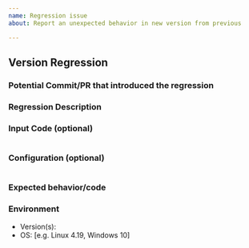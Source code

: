 ```yaml
---
name: Regression issue
about: Report an unexpected behavior in new version from previous

---
```


## Version Regression

### Potential Commit/PR that introduced the regression
[//]: # (If you have time to investigate, what PR/date introduced this issue. )

### Regression Description

[//]: # (A clear and concise description of what the regression is.)

### Input Code (optional)

[//]: # (If you have link to our REPL or a standalone repo please link that )

```
```

### Configuration (optional)

```
```

### Expected behavior/code

[//]: # (A clear and concise description of what you expected to happen)

### Environment

* Version(s):
* OS: [e.g. Linux 4.19, Windows 10]
